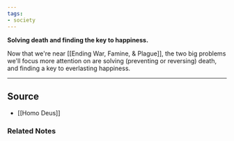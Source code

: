 ```yaml
---
tags:
- society
---
```

**Solving death and finding the key to happiness.**

Now that we're near [[Ending War, Famine, & Plague]], the two big problems we'll focus more attention on are solving (preventing or reversing) death, and finding a key to everlasting happiness.

---

## Source
- [[Homo Deus]]

### Related Notes